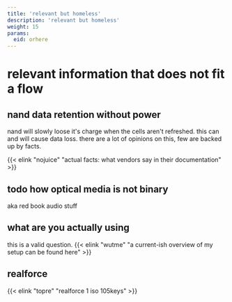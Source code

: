 ```yaml
---
title: 'relevant but homeless'
description: 'relevant but homeless'
weight: 15
params:
  eid: orhere
---
```

# relevant information that does not fit a flow

## nand data retention without power
nand will slowly loose it's charge when the cells aren't refreshed. this can and will cause data loss.
there are a lot of opinions on this, few are backed up by facts. 

{{< elink "nojuice" "actual facts: what vendors say in their documentation" >}}

## todo how optical media is not binary
aka red book audio stuff

## what are you actually using
this is a valid question. {{< elink "wutme" "a current-ish overview of my setup can be found here" >}}

## realforce
{{< elink "topre" "realforce 1 iso 105keys" >}}
